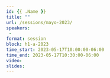 ```yaml
---
id: {{ .Name }}
title: ""
url: /sessions/mayo-2023/
speakers:
 - 
format: session
block: h1-a-2023
time_start: 2023-05-17T10:00:00-06:00
time_end: 2023-05-17T10:30:00-06:00
video:
slides:
---
```

